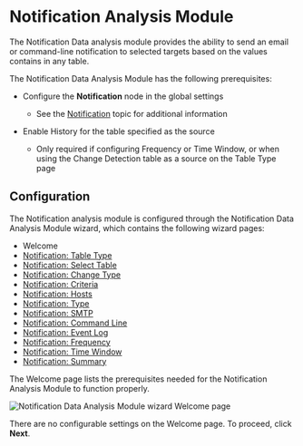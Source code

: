 # Notification Analysis Module

The Notification Data analysis module provides the ability to send an email or command-line notification to selected targets based on the values contains in any table.

The Notification Data Analysis Module has the following prerequisites:

- Configure the __Notification__ node in the global settings

  - See the [Notification](/docs/accessanalyzer/accessanalyzer/enterpriseauditor/admin/settings/notification.md) topic for additional information
- Enable History for the table specified as the source

  - Only required if configuring Frequency or Time Window, or when using the Change Detection table as a source on the Table Type page

## Configuration

The Notification analysis module is configured through the Notification Data Analysis Module wizard, which contains the following wizard pages:

- Welcome
- [Notification: Table Type](/docs/accessanalyzer/accessanalyzer/enterpriseauditor/admin/analysis/notification/tabletype.md)
- [Notification: Select Table](/docs/accessanalyzer/accessanalyzer/enterpriseauditor/admin/analysis/notification/selecttable.md)
- [Notification: Change Type](/docs/accessanalyzer/accessanalyzer/enterpriseauditor/admin/analysis/notification/changetype.md)
- [Notification: Criteria](/docs/accessanalyzer/accessanalyzer/enterpriseauditor/admin/analysis/notification/criteria.md)
- [Notification: Hosts](/docs/accessanalyzer/accessanalyzer/enterpriseauditor/admin/analysis/notification/hosts.md)
- [Notification: Type](/docs/accessanalyzer/accessanalyzer/enterpriseauditor/admin/analysis/notification/type.md)
- [Notification: SMTP](/docs/accessanalyzer/accessanalyzer/enterpriseauditor/admin/analysis/notification/smtp.md)
- [Notification: Command Line](/docs/accessanalyzer/accessanalyzer/enterpriseauditor/admin/analysis/notification/commandline.md)
- [Notification: Event Log](/docs/accessanalyzer/accessanalyzer/enterpriseauditor/admin/analysis/notification/eventlog.md)
- [Notification: Frequency](/docs/accessanalyzer/accessanalyzer/enterpriseauditor/admin/analysis/notification/frequency.md)
- [Notification: Time Window](/docs/accessanalyzer/accessanalyzer/enterpriseauditor/admin/analysis/notification/timewindow.md)
- [Notification: Summary](/docs/accessanalyzer/accessanalyzer/enterpriseauditor/admin/analysis/notification/summary.md)

The Welcome page lists the prerequisites needed for the Notification Analysis Module to function properly.

![Notification Data Analysis Module wizard Welcome page](/img/product_docs/activitymonitor/activitymonitor/install/welcome.png)

There are no configurable settings on the Welcome page. To proceed, click __Next__.
